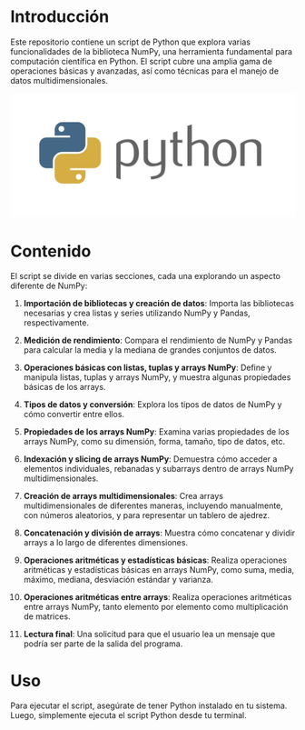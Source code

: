 # Introducción

Este repositorio contiene un script de Python que explora varias funcionalidades de la biblioteca NumPy, una herramienta fundamental para computación científica en Python. El script cubre una amplia gama de operaciones básicas y avanzadas, así como técnicas para el manejo de datos multidimensionales.

![Python Logo](https://github.com/MontielAguilar/43-Ejercicios-Numpy/blob/main/python-logo.png)

# Contenido

El script se divide en varias secciones, cada una explorando un aspecto diferente de NumPy:

1. **Importación de bibliotecas y creación de datos**: Importa las bibliotecas necesarias y crea listas y series utilizando NumPy y Pandas, respectivamente.

2. **Medición de rendimiento**: Compara el rendimiento de NumPy y Pandas para calcular la media y la mediana de grandes conjuntos de datos.

3. **Operaciones básicas con listas, tuplas y arrays NumPy**: Define y manipula listas, tuplas y arrays NumPy, y muestra algunas propiedades básicas de los arrays.

4. **Tipos de datos y conversión**: Explora los tipos de datos de NumPy y cómo convertir entre ellos.

5. **Propiedades de los arrays NumPy**: Examina varias propiedades de los arrays NumPy, como su dimensión, forma, tamaño, tipo de datos, etc.

6. **Indexación y slicing de arrays NumPy**: Demuestra cómo acceder a elementos individuales, rebanadas y subarrays dentro de arrays NumPy multidimensionales.

7. **Creación de arrays multidimensionales**: Crea arrays multidimensionales de diferentes maneras, incluyendo manualmente, con números aleatorios, y para representar un tablero de ajedrez.

8. **Concatenación y división de arrays**: Muestra cómo concatenar y dividir arrays a lo largo de diferentes dimensiones.

9. **Operaciones aritméticas y estadísticas básicas**: Realiza operaciones aritméticas y estadísticas básicas en arrays NumPy, como suma, media, máximo, mediana, desviación estándar y varianza.

10. **Operaciones aritméticas entre arrays**: Realiza operaciones aritméticas entre arrays NumPy, tanto elemento por elemento como multiplicación de matrices.

11. **Lectura final**: Una solicitud para que el usuario lea un mensaje que podría ser parte de la salida del programa.

# Uso

Para ejecutar el script, asegúrate de tener Python instalado en tu sistema. Luego, simplemente ejecuta el script Python desde tu terminal.

